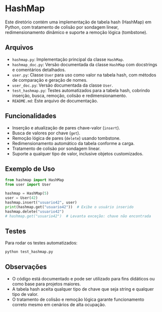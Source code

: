 # HashMap

Este diretório contém uma implementação de tabela hash (HashMap) em Python, com tratamento de colisão por sondagem linear, redimensionamento dinâmico e suporte a remoção lógica (tombstone).

## Arquivos

- `hashmap.py`: Implementação principal da classe `HashMap`.
- `hashmap_doc.py`: Versão documentada da classe `HashMap` com docstrings e comentários detalhados.
- `user.py`: Classe `User` para uso como valor na tabela hash, com métodos de comparação e geração de nomes.
- `user_doc.py`: Versão documentada da classe `User`.
- `test_hashmap.py`: Testes automatizados para a tabela hash, cobrindo inserção, busca, remoção, colisão e redimensionamento.
- `README.md`: Este arquivo de documentação.

## Funcionalidades

- Inserção e atualização de pares chave-valor (`insert`).
- Busca de valores por chave (`get`).
- Remoção lógica de pares (`delete`) usando tombstone.
- Redimensionamento automático da tabela conforme a carga.
- Tratamento de colisão por sondagem linear.
- Suporte a qualquer tipo de valor, inclusive objetos customizados.

## Exemplo de Uso

```python
from hashmap import HashMap
from user import User

hashmap = HashMap(5)
user = User(42)
hashmap.insert("usuario42", user)
print(hashmap.get("usuario42"))  # Exibe o usuário inserido
hashmap.delete("usuario42")
# hashmap.get("usuario42")  # Levanta exceção: chave não encontrada
```

## Testes

Para rodar os testes automatizados:

```bash
python test_hashmap.py
```

## Observações

- O código está documentado e pode ser utilizado para fins didáticos ou como base para projetos maiores.
- A tabela hash aceita qualquer tipo de chave que seja string e qualquer tipo de valor.
- O tratamento de colisão e remoção lógica garante funcionamento correto mesmo em cenários de alta ocupação.
